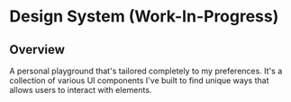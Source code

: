 # Design System (Work-In-Progress)

## Overview
A personal playground that's tailored completely to my preferences. It's a collection of various UI components I've built to find unique ways that allows users to interact with elements.
